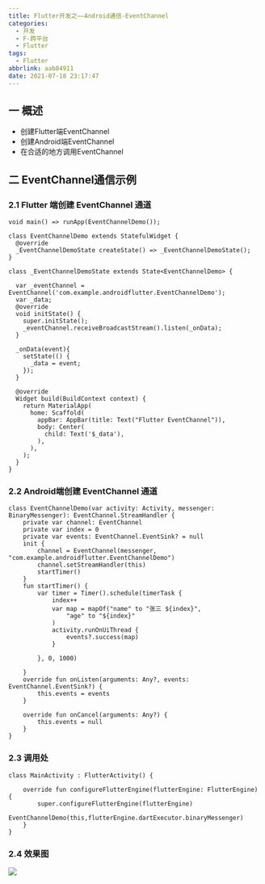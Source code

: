 ```yaml
---
title: Flutter开发之——Android通信-EventChannel
categories:
  - 开发
  - F-跨平台
  - Flutter
tags:
  - Flutter
abbrlink: aab84911
date: 2021-07-18 23:17:47
---
```

## 一 概述

* 创建Flutter端EventChannel
* 创建Android端EventChannel
* 在合适的地方调用EventChannel

<!--more-->

## 二 EventChannel通信示例

### 2.1 Flutter 端创建 **EventChannel** 通道

```
void main() => runApp(EventChannelDemo());

class EventChannelDemo extends StatefulWidget {
  @override
  _EventChannelDemoState createState() => _EventChannelDemoState();
}

class _EventChannelDemoState extends State<EventChannelDemo> {

  var _eventChannel = EventChannel('com.example.androidflutter.EventChannelDemo');
  var _data;
  @override
  void initState() {
    super.initState();
    _eventChannel.receiveBroadcastStream().listen(_onData);
  }

  _onData(event){
    setState(() {
      _data = event;
    });
  }

  @override
  Widget build(BuildContext context) {
    return MaterialApp(
      home: Scaffold(
        appBar: AppBar(title: Text("Flutter EventChannel")),
        body: Center(
          child: Text('$_data'),
        ),
      ),
    );
  }
}
```

### 2.2 Android端创建 **EventChannel** 通道

```
class EventChannelDemo(var activity: Activity, messenger: BinaryMessenger): EventChannel.StreamHandler {
    private var channel: EventChannel
    private var index = 0
    private var events: EventChannel.EventSink? = null
    init {
        channel = EventChannel(messenger, "com.example.androidflutter.EventChannelDemo")
        channel.setStreamHandler(this)
        startTimer()
    }
    fun startTimer() {
        var timer = Timer().schedule(timerTask {
            index++
            var map = mapOf("name" to "张三 ${index}",
                "age" to "${index}"
            )
            activity.runOnUiThread {
                events?.success(map)
            }

        }, 0, 1000)

    }
    override fun onListen(arguments: Any?, events: EventChannel.EventSink?) {
        this.events = events
    }

    override fun onCancel(arguments: Any?) {
        this.events = null
    }
}
```

### 2.3 调用处

```
class MainActivity : FlutterActivity() {

    override fun configureFlutterEngine(flutterEngine: FlutterEngine) {
        super.configureFlutterEngine(flutterEngine)
        EventChannelDemo(this,flutterEngine.dartExecutor.binaryMessenger)
    }
}
```

### 2.4 效果图

![][1]


[1]:https://cdn.jsdelivr.net/gh/PGzxc/CDN/blog-flutter/flutter-event-channel-android-sample.gif
